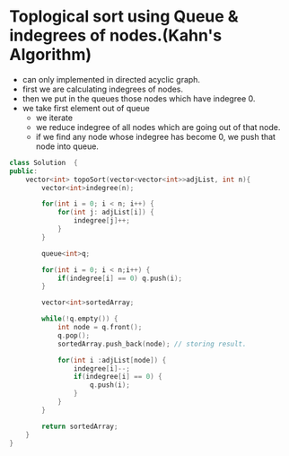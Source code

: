# Toplogical sort using Queue & indegrees of nodes.(Kahn's Algorithm)

- can only implemented in directed acyclic graph.
- first we are calculating indegrees of nodes.
- then we put in the queues those nodes which have indegree 0.
- we take first element out of queue
    - we iterate
    - we reduce indegree of all nodes which are going out of that node.
    - if we find any node whose indegree has become 0, we push that node into queue.


```cpp
class Solution  {
public: 
    vector<int> topoSort(vector<vector<int>>adjList, int n){
        vector<int>indegree(n);

        for(int i = 0; i < n; i++) {
            for(int j: adjList[i]) {
                indegree[j]++;
            }
        }

        queue<int>q;

        for(int i = 0; i < n;i++) {
            if(indegree[i] == 0) q.push(i);
        }

        vector<int>sortedArray;

        while(!q.empty()) {
            int node = q.front();
            q.pop();
            sortedArray.push_back(node); // storing result.

            for(int i :adjList[node]) {
                indegree[i]--;
                if(indegree[i] == 0) {
                    q.push(i);
                }
            }
        }

        return sortedArray;
    }
}
```